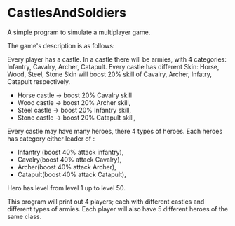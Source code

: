 # CastlesAndSoldiers

A simple program to simulate a multiplayer game.

The game's description is as follows:

Every player has a castle. In a castle there will be armies, with 4 categories: Infantry, Cavalry, Archer, Catapult.
Every castle has different Skin: Horse, Wood, Steel, Stone
Skin will boost 20% skill of Cavalry, Archer, Infatry, Catapult respectively.

- Horse castle -> boost 20% Cavalry skill
-	Wood castle -> boost 20% Archer skill,
-	Steel castle -> boost 20% Infantry skill,
-	Stone castle -> boost 20% Catapult skill,

Every castle may have many heroes, there 4 types of heroes.
Each heroes has category either leader of :

-	Infantry (boost 40% attack infantry),
-	Cavalry(boost 40% attack Cavalry),
-	Archer(boost 40% attack Archer),
-	Catapult(boost 40% attack Catapult),

Hero has level from level 1 up to level 50.

This program will print out 4 players; each with different castles and different types of armies. Each player will also have 5 different heroes of the same class.

